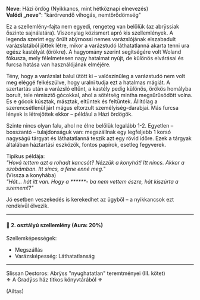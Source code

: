 **Neve**: Házi ördög (Nyikkancs, mint hétköznapi elnevezés)\
**Valódi „neve”**: "kárörvendő vihogás, nemtörődömség"

Ez a szellemlény-fajta nem egyedi, rengeteg van belőlük (az abrÿssiak őszinte sajnálatára). Viszonylag közismert apró kis szellemlények. A legenda szerint egy őrült abÿrnossi nemes varázslójának elszabadult varázslatából jöttek létre, mikor a varázstudó láthatatlanná akarta tenni ura egész kastélyát (örökre). A hagyomány szerint segítségére volt Woland fókusza, mely félelmetesen nagy hatalmat nyújt, de különös elvárásai és furcsa hatása van használójának elméjére.

Tény, hogy a varázslat balul ütött ki – valószínűleg a varázstudó nem volt meg eléggé felkészülve, hogy uralni tudja ezt a hatalmas mágiát. A szertartás után a varázsló eltűnt, a kastély pedig különös, örökös homályba borult, tele rémisztő gócokkal, ahol a sötétség mintha megsűrűsödött volna. És e gócok kúsztak, másztak, eltűntek és feltűntek. Állítólag a szerencsétlenül járt mágus eltorzult személyiség-darabjai. Más furcsa lények is létrejöttek ekkor – például a Házi ördögök.

Szinte nincs olyan falu, ahol ne élne belőlük legalább 1-2. Egyetlen – bosszantó – tulajdonságuk van: megszállnak egy legfeljebb 1 korsó nagyságú tárgyat és láthatatlanná teszik azt egy rövid időre. Ezek a tárgyak általában háztartási eszközök, fontos papírok, esetleg fegyverek.

Tipikus példája:\
*"Hová tettem azt a rohadt kancsót? Nézzük a konyhát! Itt nincs. Akkor a szobámban. Itt sincs, a fene enné meg.*"\
(Vissza a konyhába)\
*"Hát... hát itt van. Hogy a \*\*\*\*\*\*- ba nem vettem észre, hát kiszúrta a szemem!?"*

Jó esetben veszekedés is kerekedhet az ügyből – a nyikkancsok ezt rendkívül élvezik.

---

#### 👻 2. osztályú szellemlény (Aura: 20%)

Szellemképességek:
- Megszállás  
- Varázsképesség: Láthatatlanság

---

Slissan Destoros: Abrÿss "nyughatatlan" teremtményei (III. kötet)\
⚜️ A Gradÿss ház titkos könyvtárából ⚜️

(Ailtas)
